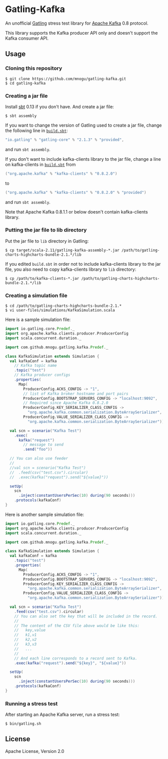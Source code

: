 # Gatling-Kafka

An unofficial [Gatling](http://gatling.io/) stress test library
for [Apache Kafka](http://kafka.apache.org/) 0.8 protocol.

This library supports the Kafka producer API only
and doesn't support the Kafka consumer API.

## Usage

### Cloning this repository

    $ git clone https://github.com/mnogu/gatling-kafka.git
    $ cd gatling-kafka

### Creating a jar file

Install [sbt](http://www.scala-sbt.org/) 0.13 if you don't have.
And create a jar file:

    $ sbt assembly

If you want to change the version of Gatling used to create a jar file,
change the following line in [`build.sbt`](build.sbt):

```scala
"io.gatling" % "gatling-core" % "2.1.3" % "provided",
```

and run `sbt assembly`.

If you don't want to include kafka-clients library to the jar file,
change a line on kafka-clients in [`build.sbt`](build.sbt) from

```scala
("org.apache.kafka" % "kafka-clients" % "0.8.2.0")
```

to

```scala
("org.apache.kafka" % "kafka-clients" % "0.8.2.0" % "provided")
```

and run `sbt assembly`.

Note that Apache Kafka 0.8.1.1 or below doesn't contain kafka-clients library.

### Putting the jar file to lib directory

Put the jar file to `lib` directory in Gatling:

    $ cp target/scala-2.11/gatling-kafka-assembly-*.jar /path/to/gatling-charts-highcharts-bundle-2.1.*/lib

If you edited `build.sbt` in order not to include kafka-clients library
to the jar file, you also need to copy kafka-clients library to `lib` directory:

    $ cp /path/to/kafka-clients-*.jar /path/to/gatling-charts-highcharts-bundle-2.1.*/lib


###  Creating a simulation file

    $ cd /path/to/gatling-charts-highcharts-bundle-2.1.*
    $ vi user-files/simulations/KafkaSimulation.scala

Here is a sample simulation file:

```scala
import io.gatling.core.Predef._
import org.apache.kafka.clients.producer.ProducerConfig
import scala.concurrent.duration._

import com.github.mnogu.gatling.kafka.Predef._

class KafkaSimulation extends Simulation {
  val kafkaConf = kafka
    // Kafka topic name
    .topic("test")
    // Kafka producer configs
    .properties(
      Map(
        ProducerConfig.ACKS_CONFIG -> "1",
        // list of Kafka broker hostname and port pairs
        ProducerConfig.BOOTSTRAP_SERVERS_CONFIG -> "localhost:9092",
        // Required since Apache Kafka 0.8.2.0
        ProducerConfig.KEY_SERIALIZER_CLASS_CONFIG ->
          "org.apache.kafka.common.serialization.ByteArraySerializer",
        ProducerConfig.VALUE_SERIALIZER_CLASS_CONFIG ->
          "org.apache.kafka.common.serialization.ByteArraySerializer"))

  val scn = scenario("Kafka Test")
    .exec(
      kafka("request")
        // message to send
        .send("foo"))

  // You can also use feeder
  //
  //val scn = scenario("Kafka Test")
  //  .feed(csv("test.csv").circular)
  //  .exec(kafka("request").send("${value}"))

  setUp(
    scn
      .inject(constantUsersPerSec(10) during(90 seconds)))
    .protocols(kafkaConf)
}
```

Here is another sample simulation file:

```scala
import io.gatling.core.Predef._
import org.apache.kafka.clients.producer.ProducerConfig
import scala.concurrent.duration._

import com.github.mnogu.gatling.kafka.Predef._

class KafkaSimulation extends Simulation {
  val kafkaConf = kafka
    .topic("test")
    .properties(
      Map(
        ProducerConfig.ACKS_CONFIG -> "1",
        ProducerConfig.BOOTSTRAP_SERVERS_CONFIG -> "localhost:9092",
        ProducerConfig.KEY_SERIALIZER_CLASS_CONFIG ->
          "org.apache.kafka.common.serialization.ByteArraySerializer",
        ProducerConfig.VALUE_SERIALIZER_CLASS_CONFIG ->
          "org.apache.kafka.common.serialization.ByteArraySerializer"))

  val scn = scenario("Kafka Test")
    .feed(csv("test.csv").circular)
    // You can also set the key that will be included in the record.
    //
    // The content of the CSV file above would be like this:
    //   key,value
    //   k1,v1
    //   k2,v2
    //   k3,v3
    //   ...
    //
    // And each line corresponds to a record sent to Kafka.
    .exec(kafka("request").send("${key}", "${value}"))

  setUp(
    scn
      .inject(constantUsersPerSec(10) during(90 seconds)))
    .protocols(kafkaConf)
}
```

### Running a stress test

After starting an Apache Kafka server, run a stress test:

    $ bin/gatling.sh

## License

Apache License, Version 2.0
